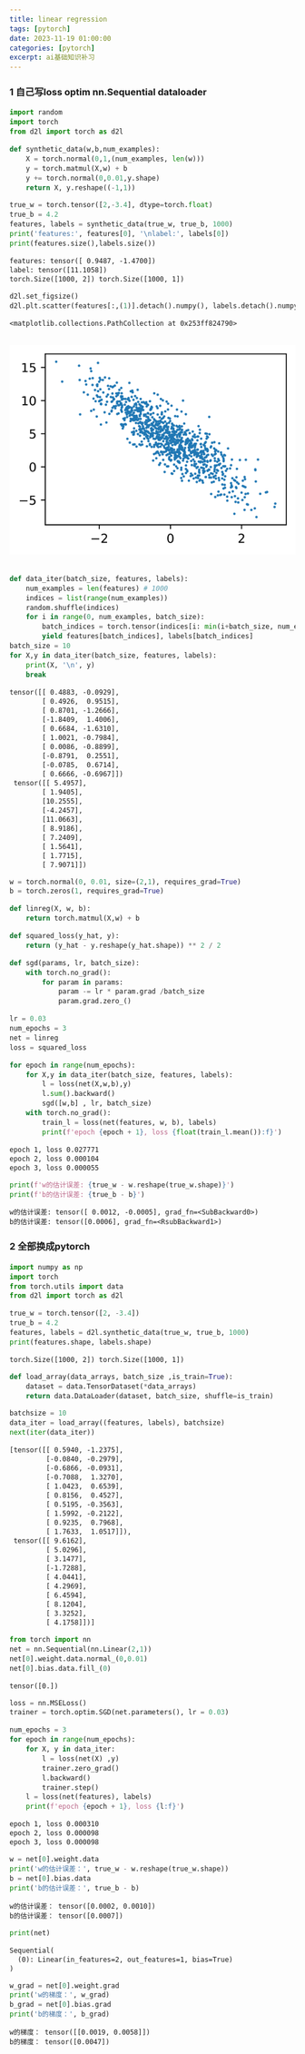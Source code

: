 ```yaml
---
title: linear regression 
tags: [pytorch]
date: 2023-11-19 01:00:00
categories: [pytorch]
excerpt: ai基础知识补习
---
```


### 1  自己写loss optim nn.Sequential dataloader

```python
import random
import torch
from d2l import torch as d2l
```


```python
def synthetic_data(w,b,num_examples):
    X = torch.normal(0,1,(num_examples, len(w)))
    y = torch.matmul(X,w) + b
    y += torch.normal(0,0.01,y.shape)
    return X, y.reshape((-1,1))
```


```python
true_w = torch.tensor([2,-3.4], dtype=torch.float)
true_b = 4.2
features, labels = synthetic_data(true_w, true_b, 1000)
print('features:', features[0], '\nlabel:', labels[0])
print(features.size(),labels.size())
```

    features: tensor([ 0.9487, -1.4700]) 
    label: tensor([11.1058])
    torch.Size([1000, 2]) torch.Size([1000, 1])



```python
d2l.set_figsize()
d2l.plt.scatter(features[:,(1)].detach().numpy(), labels.detach().numpy(), 1)
```




    <matplotlib.collections.PathCollection at 0x253ff824790>




​    
![svg](/img/AI/linear%20regression_files/linear%20regression_3_1.svg)
​    



```python
def data_iter(batch_size, features, labels): 
    num_examples = len(features) # 1000
    indices = list(range(num_examples)) 
    random.shuffle(indices)
    for i in range(0, num_examples, batch_size):
        batch_indices = torch.tensor(indices[i: min(i+batch_size, num_examples)])
        yield features[batch_indices], labels[batch_indices]
batch_size = 10
for X,y in data_iter(batch_size, features, labels):
    print(X, '\n', y)
    break
```

    tensor([[ 0.4883, -0.0929],
            [ 0.4926,  0.9515],
            [ 0.8701, -1.2666],
            [-1.8409,  1.4006],
            [ 0.6684, -1.6310],
            [ 1.0021, -0.7984],
            [ 0.0086, -0.8899],
            [-0.8791,  0.2551],
            [-0.0785,  0.6714],
            [ 0.6666, -0.6967]]) 
     tensor([[ 5.4957],
            [ 1.9405],
            [10.2555],
            [-4.2457],
            [11.0663],
            [ 8.9186],
            [ 7.2409],
            [ 1.5641],
            [ 1.7715],
            [ 7.9071]])



```python
w = torch.normal(0, 0.01, size=(2,1), requires_grad=True)
b = torch.zeros(1, requires_grad=True)
```


```python
def linreg(X, w, b):
    return torch.matmul(X,w) + b
```


```python
def squared_loss(y_hat, y):
    return (y_hat - y.reshape(y_hat.shape)) ** 2 / 2
```


```python
def sgd(params, lr, batch_size):
    with torch.no_grad():
        for param in params:
            param -= lr * param.grad /batch_size
            param.grad.zero_()
```


```python
lr = 0.03
num_epochs = 3
net = linreg
loss = squared_loss
```


```python
for epoch in range(num_epochs):
    for X,y in data_iter(batch_size, features, labels):
        l = loss(net(X,w,b),y)
        l.sum().backward()
        sgd([w,b] , lr, batch_size)
    with torch.no_grad():
        train_l = loss(net(features, w, b), labels)
        print(f'epoch {epoch + 1}, loss {float(train_l.mean()):f}')
```

    epoch 1, loss 0.027771
    epoch 2, loss 0.000104
    epoch 3, loss 0.000055



```python
print(f'w的估计误差: {true_w - w.reshape(true_w.shape)}')
print(f'b的估计误差: {true_b - b}')
```

    w的估计误差: tensor([ 0.0012, -0.0005], grad_fn=<SubBackward0>)
    b的估计误差: tensor([0.0006], grad_fn=<RsubBackward1>)







### 2 全部换成pytorch



```python
import numpy as np
import torch
from torch.utils import data
from d2l import torch as d2l
```


```python
true_w = torch.tensor([2, -3.4])
true_b = 4.2
features, labels = d2l.synthetic_data(true_w, true_b, 1000)
print(features.shape, labels.shape)
```

    torch.Size([1000, 2]) torch.Size([1000, 1])



```python
def load_array(data_arrays, batch_size ,is_train=True):
    dataset = data.TensorDataset(*data_arrays)
    return data.DataLoader(dataset, batch_size, shuffle=is_train)
```


```python
batchsize = 10
data_iter = load_array((features, labels), batchsize)
next(iter(data_iter))
```




    [tensor([[ 0.5940, -1.2375],
             [-0.0840, -0.2979],
             [-0.6866, -0.0931],
             [-0.7088,  1.3270],
             [ 1.0423,  0.6539],
             [ 0.8156,  0.4527],
             [ 0.5195, -0.3563],
             [ 1.5992, -0.2122],
             [ 0.9235,  0.7968],
             [ 1.7633,  1.0517]]),
     tensor([[ 9.6162],
             [ 5.0296],
             [ 3.1477],
             [-1.7288],
             [ 4.0441],
             [ 4.2969],
             [ 6.4594],
             [ 8.1204],
             [ 3.3252],
             [ 4.1758]])]




```python
from torch import nn
net = nn.Sequential(nn.Linear(2,1))
net[0].weight.data.normal_(0,0.01)
net[0].bias.data.fill_(0)
```




    tensor([0.])




```python
loss = nn.MSELoss()
trainer = torch.optim.SGD(net.parameters(), lr = 0.03)
```


```python
num_epochs = 3
for epoch in range(num_epochs):
    for X, y in data_iter:
        l = loss(net(X) ,y)
        trainer.zero_grad()
        l.backward()
        trainer.step()
    l = loss(net(features), labels)
    print(f'epoch {epoch + 1}, loss {l:f}')
```

    epoch 1, loss 0.000310
    epoch 2, loss 0.000098
    epoch 3, loss 0.000098



```python
w = net[0].weight.data
print('w的估计误差：', true_w - w.reshape(true_w.shape))
b = net[0].bias.data
print('b的估计误差：', true_b - b)
```

    w的估计误差： tensor([0.0002, 0.0010])
    b的估计误差： tensor([0.0007])



```python
print(net)
```

    Sequential(
      (0): Linear(in_features=2, out_features=1, bias=True)
    )



```python
w_grad = net[0].weight.grad
print('w的梯度：', w_grad)
b_grad = net[0].bias.grad
print('b的梯度：', b_grad)
```

    w的梯度： tensor([[0.0019, 0.0058]])
    b的梯度： tensor([0.0047])

